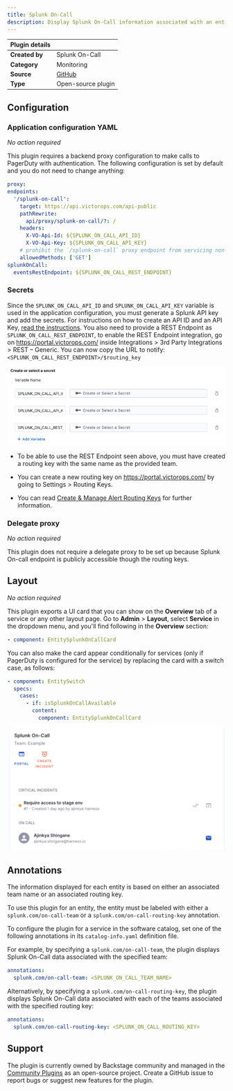 ```yaml
---
title: Splunk On-Call
description: Display Splunk On-Call information associated with an entity and trigger new incidents.
---
```


| Plugin details |                                                                                |
| -------------- | ------------------------------------------------------------------------------ |
| **Created by** | Splunk On-Call                                                                 |
| **Category**   | Monitoring                                                                     |
| **Source**     | [GitHub](https://github.com/backstage/community-plugins/tree/main/workspaces/splunk/plugins/splunk-on-call#splunk-on-call) |
| **Type**       | Open-source plugin                                                             |

## Configuration

### Application configuration YAML

_No action required_

This plugin requires a backend proxy configuration to make calls to PagerDuty with authentication. The following configuration is set by default and you do not need to change anything:

```YAML
proxy:
endpoints:
  '/splunk-on-call':
    target: https://api.victorops.com/api-public
    pathRewrite:
      api/proxy/splunk-on-call/?: /
    headers:
      X-VO-Api-Id: ${SPLUNK_ON_CALL_API_ID}
      X-VO-Api-Key: ${SPLUNK_ON_CALL_API_KEY}
    # prohibit the `/splunk-on-call` proxy endpoint from servicing non-GET requests
    allowedMethods: ['GET']
splunkOnCall:
  eventsRestEndpoint: ${SPLUNK_ON_CALL_REST_ENDPOINT}
```

### Secrets

Since the `SPLUNK_ON_CALL_API_ID` and `SPLUNK_ON_CALL_API_KEY` variable is used in the application configuration, you must generate a Splunk API key and add the secrets. For instructions on how to create an API ID and an API Key, [read the instructions](https://help.victorops.com/knowledge-base/api/). You also need to provide a REST Endpoint as `SPLUNK_ON_CALL_REST_ENDPOINT`, to enable the REST Endpoint integration, go on https://portal.victorops.com/ inside Integrations > 3rd Party Integrations > REST – Generic. You can now copy the URL to notify: `<SPLUNK_ON_CALL_REST_ENDPOINT>/$routing_key`

![](./static/splunk-secrets.png)


- To be able to use the REST Endpoint seen above, you must have created a routing key with the same name as the provided team.

- You can create a new routing key on https://portal.victorops.com/ by going to Settings > Routing Keys.

- You can read [Create & Manage Alert Routing Keys](https://help.victorops.com/knowledge-base/routing-keys/#routing-key-tips-tricks) for further information.

### Delegate proxy

_No action required_

This plugin does not require a delegate proxy to be set up because Splunk On-call endpoint is publicly accessible though the routing keys.  

## Layout

_No action required_

This plugin exports a UI card that you can show on the **Overview** tab of a service or any other layout page. Go to **Admin** > **Layout**, select **Service** in the dropdown menu, and you'll find following in the **Overview** section:

```yaml
- component: EntitySplunkOnCallCard
```

You can also make the card appear conditionally for services (only if PagerDuty is configured for the service) by replacing the card with a switch case, as follows:

```yaml
- component: EntitySwitch
  specs:
    cases:
      - if: isSplunkOnCallAvailable
        content:
          component: EntitySplunkOnCallCard
```

![](./static/splunk.png)

## Annotations

The information displayed for each entity is based on either an associated team name or an associated routing key.

To use this plugin for an entity, the entity must be labeled with either a `splunk.com/on-call-team` or a `splunk.com/on-call-routing-key` annotation.

To configure the plugin for a service in the software catalog, set one of the following annotations in its `catalog-info.yaml` definition file.

For example, by specifying a `splunk.com/on-call-team`, the plugin displays Splunk On-Call data associated with the specified team:

```YAML
annotations:
  splunk.com/on-call-team: <SPLUNK_ON_CALL_TEAM_NAME>
```

Alternatively, by specifying a `splunk.com/on-call-routing-key`, the plugin displays Splunk On-Call data associated with each of the teams associated with the specified routing key:

```YAML
annotations:
  splunk.com/on-call-routing-key: <SPLUNK_ON_CALL_ROUTING_KEY>
```

## Support

The plugin is currently owned by Backstage community and managed in the [Community Plugins](https://github.com/backstage/community-plugins/tree/main/workspaces/splunk/plugins/splunk-on-call#splunk-on-call) as an open-source project. Create a GitHub issue to report bugs or suggest new features for the plugin.
